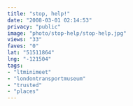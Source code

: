 ```yaml
---
title: "stop, help!"
date: "2008-03-01 02:14:53"
privacy: "public"
image: "photo/stop-help/stop-help.jpg"
views: "33"
faves: "0"
lat: "51511864"
lng: "-121504"
tags:
- "ltminimeet"
- "londontransportmuseum"
- "trusted"
- "places"
---
```


